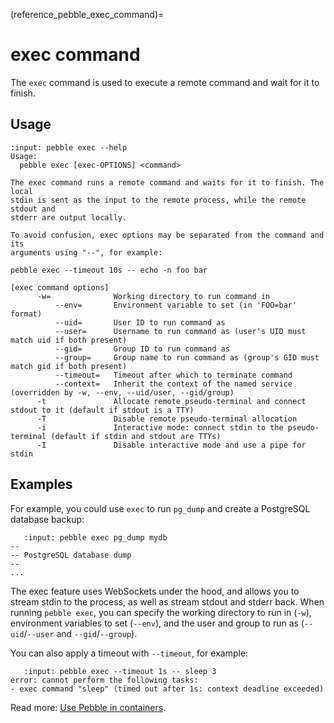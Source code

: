 (reference_pebble_exec_command)=
# exec command

The `exec` command is used to execute a remote command and wait for it to finish.

## Usage

<!-- START AUTOMATED OUTPUT -->
```{terminal}
:input: pebble exec --help
Usage:
  pebble exec [exec-OPTIONS] <command>

The exec command runs a remote command and waits for it to finish. The local
stdin is sent as the input to the remote process, while the remote stdout and
stderr are output locally.

To avoid confusion, exec options may be separated from the command and its
arguments using "--", for example:

pebble exec --timeout 10s -- echo -n foo bar

[exec command options]
      -w=              Working directory to run command in
          --env=       Environment variable to set (in 'FOO=bar' format)
          --uid=       User ID to run command as
          --user=      Username to run command as (user's UID must match uid if both present)
          --gid=       Group ID to run command as
          --group=     Group name to run command as (group's GID must match gid if both present)
          --timeout=   Timeout after which to terminate command
          --context=   Inherit the context of the named service (overridden by -w, --env, --uid/user, --gid/group)
      -t               Allocate remote pseudo-terminal and connect stdout to it (default if stdout is a TTY)
      -T               Disable remote pseudo-terminal allocation
      -i               Interactive mode: connect stdin to the pseudo-terminal (default if stdin and stdout are TTYs)
      -I               Disable interactive mode and use a pipe for stdin
```
<!-- END AUTOMATED OUTPUT -->

## Examples

For example, you could use `exec` to run `pg_dump` and create a PostgreSQL database backup:

```{terminal}
   :input: pebble exec pg_dump mydb
--
-- PostgreSQL database dump
--
...
```

The exec feature uses WebSockets under the hood, and allows you to stream stdin to the process, as well as stream stdout and stderr back. When running `pebble exec`, you can specify the working directory to run in (`-w`), environment variables to set (`--env`), and the user and group to run as (`--uid`/`--user` and `--gid`/`--group`).

You can also apply a timeout with `--timeout`, for example:

```{terminal}
   :input: pebble exec --timeout 1s -- sleep 3
error: cannot perform the following tasks:
- exec command "sleep" (timed out after 1s: context deadline exceeded)
```

Read more: [Use Pebble in containers](../pebble-in-containers.md).
